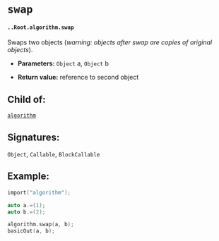 # `swap`

#### `..Root.algorithm.swap`

Swaps two objects (_warning: objects after swap are copies of original objects_).

* **Parameters:** `Object` a, `Object` b

* **Return value:** reference to second object

## Child of:

[`algorithm`](docs..Root.algorithm.md)

## Signatures:

`Object`, `Callable`, `BlockCallable`

## Example:

```c
import("algorithm");

auto a.=(1);
auto b.=(2);

algorithm.swap(a, b);
basicOut(a, b);
```